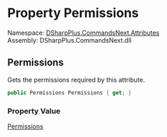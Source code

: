 # Property Permissions

Namespace: [DSharpPlus.CommandsNext.Attributes](DSharpPlus.CommandsNext.Attributes.md)  
Assembly: DSharpPlus.CommandsNext.dll

## <a id="DSharpPlus_CommandsNext_Attributes_RequirePermissionsAttribute_Permissions"></a>Permissions

Gets the permissions required by this attribute.

```csharp
public Permissions Permissions { get; }
```

### Property Value

[Permissions](DSharpPlus.Permissions.md)

